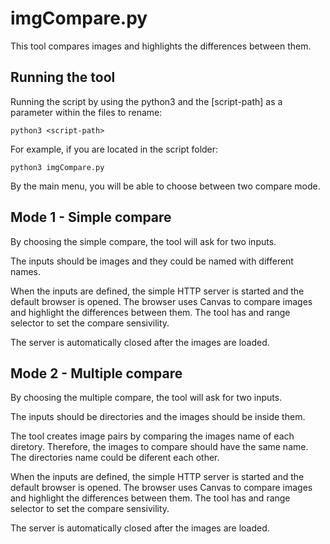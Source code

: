 # imgCompare.py
This tool compares images and highlights the differences between them.

## Running the tool
Running the script by using the python3 and the [script-path] as a parameter within the files to rename:
```
python3 <script-path>
```
For example, if you are located in the script folder:
```
python3 imgCompare.py
```

By the main menu, you will be able to choose between two compare mode.

## Mode 1 - Simple compare
By choosing the simple compare, the tool will ask for two inputs.  

The inputs should be images and they could be named with different names.  
  
When the inputs are defined, the simple HTTP server is started and the default browser is opened. The browser uses Canvas to compare images and highlight the differences between them. The tool has and range selector to set the compare sensivility.  
  
The server is automatically closed after the images are loaded.

## Mode 2 - Multiple compare
By choosing the multiple compare, the tool will ask for two inputs.  
  
The inputs should be directories and the images should be inside them.  
  
The tool creates image pairs by comparing the images name of each diretory. Therefore, the images to compare should have the same name. The directories name could be diferent each other.
  
When the inputs are defined, the simple HTTP server is started and the default browser is opened. The browser uses Canvas to compare images and highlight the differences between them. The tool has and range selector to set the compare sensivility.  
  
The server is automatically closed after the images are loaded.